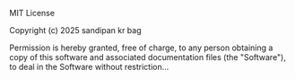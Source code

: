 MIT License

Copyright (c) 2025 sandipan kr bag

Permission is hereby granted, free of charge, to any person obtaining a copy
of this software and associated documentation files (the "Software"), to deal
in the Software without restriction...